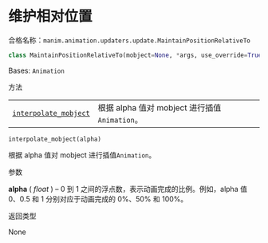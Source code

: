 # 维护相对位置

合格名称：`manim.animation.updaters.update.MaintainPositionRelativeTo`

```py
class MaintainPositionRelativeTo(mobject=None, *args, use_override=True, **kwargs)
```

Bases: `Animation`

方法

|||
|-|-|
[`interpolate_mobject`]()|根据 alpha 值对 mobject 进行插值`Animation`。



`interpolate_mobject(alpha)`

根据 alpha 值对 mobject 进行插值`Animation`。

参数

**alpha** ( _float_ ) – 0 到 1 之间的浮点数，表示动画完成的比例。例如，alpha 值 0、0.5 和 1 分别对应于动画完成的 0%、50% 和 100%。

返回类型

None
